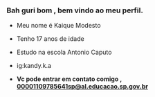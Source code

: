 ### Bah guri bom , bem vindo ao meu perfil.

- Meu nome é Kaique Modesto

- Tenho 17 anos de idade
- Estudo na escola Antonio Caputo

- ig:kandy.k.a
- **Vc pode entrar em contato comigo , 00001109785641sp@al.educacao.sp.gov.br** 
